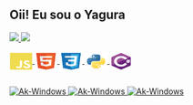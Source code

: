 ## Oii! Eu sou o Yagura

<div>
  <a href="https://github.com/Yagura-Khmatsutt">
  <img height="170em" src="https://github-readme-stats.vercel.app/api?username=Yagura-Khmatsutt&show_icons=true&theme=react&include_all_commits=true&count_private=true"/>
 <img heigth="170em" src="https://github-readme-stats.vercel.app/api/top-langs/?username=Yagura-Khmatsutt&langs_count=8theme=react)"/>
</div>

<div style="display: inline_block"><br>
  <img align="center" alt="Ak-Js" height="30" width="40" src="https://raw.githubusercontent.com/devicons/devicon/master/icons/javascript/javascript-plain.svg">
  <img align="center" alt="Ak-HTML" height="30" width="40" src="https://raw.githubusercontent.com/devicons/devicon/master/icons/html5/html5-original.svg">
  <img align="center" alt="Ak-CSS" height="30" width="40" src="https://raw.githubusercontent.com/devicons/devicon/master/icons/css3/css3-original.svg">
  <img align="center" alt="Ak-Python" height="30" width="40" src="https://raw.githubusercontent.com/devicons/devicon/master/icons/python/python-original.svg">
  <img align="center" alt="Ak-Csharp" height="30" width="40" src="https://raw.githubusercontent.com/devicons/devicon/master/icons/csharp/csharp-original.svg">
</div>

  ##
  
  <div>
  <img aling="center" alt="Ak-Windows" heigth="100" width="90" src="https://img.shields.io/badge/Windows-0078D6?style=for-the-badge&logo=windows&logoColor=white">
  <img aling="center" alt="Ak-Windows" heigth="90" width="80" src="https://img.shields.io/badge/Ubuntu-E95420?style=for-the-badge&logo=ubuntu&logoColor=white">
  <img aling="center" alt="Ak-Windows" heigth="100" width="90" src="https://img.shields.io/badge/Android-3DDC84?style=for-the-badge&logo=android&logoColor=white">
  </div>   
